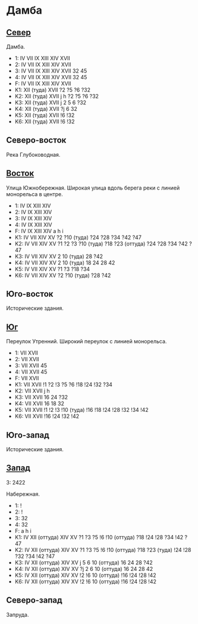 # Дамба

## [Север](./500110.md)

Дамба.

* 1:    IV  VII IX  XIII    XIV XVII
* 2:    IV  VII IX  XIII    XIV XVII
* 3:    IV  VII IX  XIII    XIV XVII    32  45
* 4:    IV  VII IX  XIII    XIV XVII    32  45
* F:    IV  VII IX  XIII    XIV XVII
* K1:   XII (туда)  XVII
        ?2  ?5  ?6  ?32
* K2:   XII (туда)  XVII
        j   h
        ?2  ?5  ?6  ?32
* K3:   XII (туда)  XVII
        j
        2   5   6   ?32
* K4:   XII (туда)  XVII
        ?j
        6   32
* K5:   XII (туда)  XVII
        !6  !32
* K6:   XII (туда)  XVII
        !6  !32

## Северо-восток

Река Глубоководная.

## [Восток](./520120.md)

Улица Южнобережная.
Широкая улица вдоль берега реки с линией монорельса в центре.

* 1:    IV  IX  XIII    XIV
* 2:    IV  IX  XIII    XIV
* 3:    IV  IX  XIII    XIV
* 4:    IV  IX  XIII    XIV
* F:    IV  IX  XIII    XIV
        a   h   i
* K1:   IV  VII XIV XV
        ?2  ?10 (туда)  ?24 ?28 ?34 ?42 ?47
* K2:   IV  VII XIV XV
        ?1  ?2  ?3  ?10 (туда)  ?18 ?23 (оттуда)    ?24 ?28 ?34 ?42 ?47
* K3:   IV  VII XIV XV
        2   10 (туда)   28  ?42
* K4:   IV  VII XIV XV
        2   10 (туда)   18  24  28  42
* K5:   IV  VII XIV XV
        ?1  ?3  ?18 ?34
* K6:   IV  VII XIV XV
        ?2  ?10 (туда)  ?28 ?42

## Юго-восток

Исторические здания.

## [Юг](./500125.md)

Переулок Утренний.
Широкий переулок с линией монорельса.

* 1:    VII XVII
* 2:    VII XVII
* 3:    VII XVII    45
* 4:    VII XVII    45
* F:    VII XVII
* K1:   VII XVII
        !1  ?2  !3  ?5  ?6  !18 !24 !32 ?34
* K2:   VII XVII
        j   h
* K3:   VII XVII
        16  24  ?32
* K4:   VII XVII
        16  18  32
* K5:   VII XVII
        !1  !2  !3  !10 (туда)  !16 !18 !24 !28 !32 !34 !42
* K6:   VII XVII
        !16 !24 !32 !42

## Юго-запад

Исторические здания.

## [Запад](./490120.md)

З:  2422

Набережная.

* 1:    !
* 2:    !
* 3:    32
* 4:    32
* F:    a   h   i
* K1:   IV  XII (оттуда)    XIV XV
        ?1  ?3  ?5  !6  !10 (оттуда)    ?18 !24 !28 ?34 !42 ?47
* K2:   IV  XII (оттуда)    XIV XV
        ?1  ?3  ?5  !6  !10 (оттуда)    ?18 ?23 (туда)  !24 !28 ?32 ?34 !42 ?47
* K3:   IV  XII (оттуда)    XIV XV
        j
        5   6   10 (оттуда) 16  24  28  ?42
* K4:   IV  XII (оттуда)    XIV XV
        ?j
        2   6   10 (оттуда) 16  24  28  42
* K5:   IV  XII (оттуда)    XIV XV
        !2  !6  10 (оттуда) !16 !24 !28 !42
* K6:   IV  XII (оттуда)    XIV XV
        !2  !6  10 (оттуда) !16 !24 !28 !42

## Северо-запад

Запруда.
